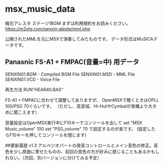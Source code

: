 # msx_music_data
戦刃アレスタ ステージ1BGM 
まずは利用規約をお読みください。 
https://m2stg.com/senxin-aleste/mml.php
 
公開されたMMLを元にMSXで演奏してみたものです。 
データ形式はMuSICAデータです。 
 
## Panasnic FS-A1 + FMPAC(音量=中) 用データ
 
SENXIN01.BGM	- Compiled BGM File 
SENXIN01.MSD	- MML File 
SENXIN01.VCD	- Voice File 
 
再生方法 
RUN"HEAR40.BAS" 
 
FS-A1 + FMPACに合わせて調整してありますが、
OpenMSXで聴くときはOPLL 100/PSG 70ぐらいです。
（ただし、高音域、Hi-HutやCymbalが実機より大きめに聞こえます）

音量設定はOpenMSX実行中にF10キーでコンソールを出して
set "MSX Music_volume" 100
set "PSG_volume" 70
で設定するのが楽です。
(設定したらF10キーを押してコンソールを閉じます)

##更新履歴
v1.3 アルペジオパートの発音コントロールとメイン音色の修正。音色を少し原曲に寄せたものの、前回の音色の方が好みに感じることもあるかもしれない。（次回、別バージョンに分けてみる予定）